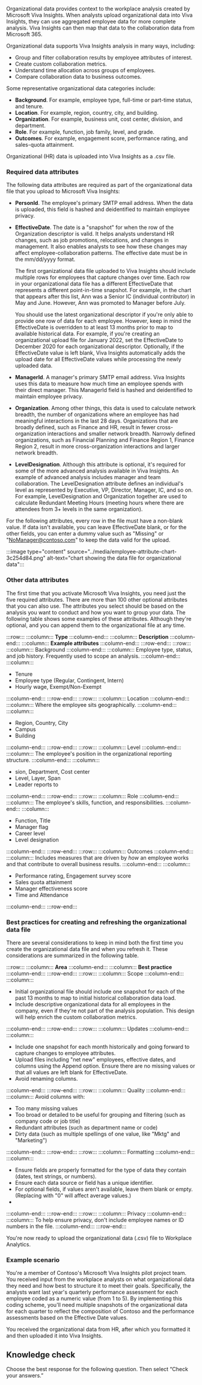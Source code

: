 Organizational data provides context to the workplace analysis created by Microsoft Viva Insights. When analysts upload organizational data into Viva Insights, they can use aggregated employee data for more complete analysis. Viva Insights can then map that data to the collaboration data from Microsoft 365.

Organizational data supports Viva Insights analysis in many ways, including:

 -  Group and filter collaboration results by employee attributes of interest.
 -  Create custom collaboration metrics.
 -  Understand time allocation across groups of employees.
 -  Compare collaboration data to business outcomes.

Some representative organizational data categories include:

 -  **Background**. For example, employee type, full-time or part-time status, and tenure.
 -  **Location**. For example, region, country, city, and building.
 -  **Organization**. For example, business unit, cost center, division, and department.
 -  **Role**. For example, function, job family, level, and grade.
 -  **Outcomes**. For example, engagement score, performance rating, and sales-quota attainment.

Organizational (HR) data is uploaded into Viva Insights as a .csv file.

### Required data attributes

The following data attributes are required as part of the organizational data file that you upload to Microsoft Viva Insights:

 -  **PersonId**. The employee's primary SMTP email address. When the data is uploaded, this field is hashed and deidentified to maintain employee privacy.
 -  **EffectiveDate**. The date is a "snapshot" for when the row of the Organization descriptor is valid. It helps analysts understand HR changes, such as job promotions, relocations, and changes in management. It also enables analysts to see how these changes may affect employee-collaboration patterns. The effective date must be in the mm/dd/yyyy format.
    
    The first organizational data file uploaded to Viva Insights should include multiple rows for employees that capture changes over time. Each row in your organizational data file has a different EffectiveDate that represents a different point-in-time snapshot. For example, in the chart that appears after this list, Ann was a Senior IC (individual contributor) in May and June. However, Ann was promoted to Manager before July.
    
    You should use the latest organizational descriptor if you're only able to provide one row of data for each employee. However, keep in mind the EffectiveDate is overridden to at least 13 months prior to map to available historical data. For example, if you're creating an organizational upload file for January 2022, set the EffectiveDate to December 2020 for each organizational descriptor. Optionally, if the EffectiveDate value is left blank, Viva Insights automatically adds the upload date for all EffectiveDate values while processing the newly uploaded data.
 -  **ManagerId**. A manager's primary SMTP email address. Viva Insights uses this data to measure how much time an employee spends with their direct manager. This ManagerId field is hashed and deidentified to maintain employee privacy.
 -  **Organization**. Among other things, this data is used to calculate network breadth, the number of organizations where an employee has had meaningful interactions in the last 28 days. Organizations that are broadly defined, such as Finance and HR, result in fewer cross-organization interactions and smaller network breadth. Narrowly defined organizations, such as Financial Planning and Finance Region 1, Finance Region 2, result in more cross-organization interactions and larger network breadth.
 -  **LevelDesignation**. Although this attribute is optional, it's required for some of the more advanced analysis available in Viva Insights. An example of advanced analysis includes manager and team collaboration. The LevelDesignation attribute defines an individual's level as represented by Executive, VP, Director, Manager, IC, and so on. For example, LevelDesignation and Organization together are used to calculate Redundant Meeting Hours (meeting hours where there are attendees from 3+ levels in the same organization).

For the following attributes, every row in the file must have a non-blank value. If data isn't available, you can leave EffectiveDate blank, or for the other fields, you can enter a dummy value such as "Missing" or "NoManager@contoso.com" to keep the data valid for the upload.

:::image type="content" source="../media/employee-attribute-chart-3c254d84.png" alt-text="chart showing the data file for organizational data":::


### Other data attributes

The first time that you activate Microsoft Viva Insights, you need just the five required attributes. There are more than 100 other optional attributes that you can also use. The attributes you select should be based on the analysis you want to conduct and how you want to group your data. The following table shows some examples of these attributes. Although they're optional, and you can append them to the organizational file at any time.

:::row:::
  :::column:::
    **Type**
  :::column-end:::
  :::column:::
    **Description**
  :::column-end:::
  :::column:::
    **Example attributes**
  :::column-end:::
:::row-end:::
:::row:::
  :::column:::
    Background
  :::column-end:::
  :::column:::
    Employee type, status, and job history. Frequently used to scope an analysis.
  :::column-end:::
  :::column:::
    

 -  Tenure
 -  Employee type (Regular, Contingent, Intern)
 -  Hourly wage, Exempt/Non-Exempt


  :::column-end:::
:::row-end:::
:::row:::
  :::column:::
    Location
  :::column-end:::
  :::column:::
    Where the employee sits geographically.
  :::column-end:::
  :::column:::
    

 -  Region, Country, City
 -  Campus
 -  Building


  :::column-end:::
:::row-end:::
:::row:::
  :::column:::
    Level
  :::column-end:::
  :::column:::
    The employee's position in the organizational reporting structure.
  :::column-end:::
  :::column:::
    

 -  sion, Department, Cost center
 -  Level, Layer, Span
 -  Leader reports to


  :::column-end:::
:::row-end:::
:::row:::
  :::column:::
    Role
  :::column-end:::
  :::column:::
    The employee's skills, function, and responsibilities.
  :::column-end:::
  :::column:::
    

 -  Function, Title
 -  Manager flag
 -  Career level
 -  Level designation


  :::column-end:::
:::row-end:::
:::row:::
  :::column:::
    Outcomes
  :::column-end:::
  :::column:::
    Includes measures that are driven by *how* an employee works and that contribute to overall business results.
  :::column-end:::
  :::column:::
    

 -  Performance rating, Engagement survey score
 -  Sales quota attainment
 -  Manager effectiveness score
 -  Time and Attendance


  :::column-end:::
:::row-end:::


### Best practices for creating and refreshing the organizational data file

There are several considerations to keep in mind both the first time you create the organizational data file and when you refresh it. These considerations are summarized in the following table.

:::row:::
  :::column:::
    **Area**
  :::column-end:::
  :::column:::
    **Best practice**
  :::column-end:::
:::row-end:::
:::row:::
  :::column:::
    Scope
  :::column-end:::
  :::column:::
    

 -  Initial organizational file should include one snapshot for each of the past 13 months to map to initial historical collaboration data load.
 -  Include descriptive organizational data for all employees in the company, even if they're not part of the analysis population. This design will help enrich the custom collaboration metrics.


  :::column-end:::
:::row-end:::
:::row:::
  :::column:::
    Updates
  :::column-end:::
  :::column:::
    

 -  Include one snapshot for each month historically and going forward to capture changes to employee attributes.
 -  Upload files including "net new" employees, effective dates, and columns using the Append option. Ensure there are no missing values or that all values are left blank for EffectiveDate.
 -  Avoid renaming columns.


  :::column-end:::
:::row-end:::
:::row:::
  :::column:::
    Quality
  :::column-end:::
  :::column:::
    Avoid columns with:

 -  Too many missing values
 -  Too broad or detailed to be useful for grouping and filtering (such as company code or job title)
 -  Redundant attributes (such as department name or code)
 -  Dirty data (such as multiple spellings of one value, like "Mktg" and "Marketing")


  :::column-end:::
:::row-end:::
:::row:::
  :::column:::
    Formatting
  :::column-end:::
  :::column:::
    

 -  Ensure fields are properly formatted for the type of data they contain (dates, text strings, or numbers).
 -  Ensure each data source or field has a unique identifier.
 -  For optional fields, if values aren't available, leave them blank or empty. (Replacing with "0" will affect average values.)
 -  


  :::column-end:::
:::row-end:::
:::row:::
  :::column:::
    Privacy
  :::column-end:::
  :::column:::
    To help ensure privacy, don't include employee names or ID numbers in the file.
  :::column-end:::
:::row-end:::


You're now ready to upload the organizational data (.csv) file to Workplace Analytics.

### Example scenario

You're a member of Contoso's Microsoft Viva Insights pilot project team. You received input from the workplace analysts on what organizational data they need and how best to structure it to meet their goals. Specifically, the analysts want last year's quarterly performance assessment for each employee coded as a numeric value (from 1 to 5). By implementing this coding scheme, you'll need multiple snapshots of the organizational data for each quarter to reflect the composition of Contoso and the performance assessments based on the Effective Date values.

You received the organizational data from HR, after which you formatted it and then uploaded it into Viva Insights.

## Knowledge check

Choose the best response for the following question. Then select “Check your answers.”
